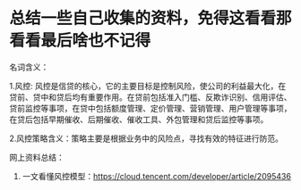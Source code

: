 # 总结一些自己收集的资料，免得这看看那看看最后啥也不记得

名词含义：

1.风控:
风控是信贷的核心，它的主要目标是控制风险，使公司的利益最大化，在贷前、贷中和贷后均有重要作用。在贷前包括准入门槛、反欺诈识别、信用评估、贷前监控等事项，在贷中包括额度管理、定价管理、营销管理、用户管理等事项，在贷后包括早期催收、后期催收、催收工具、外包管理和贷后监控等事项。

2.风控策略含义：策略主要是根据业务中的风险点，寻找有效的特征进行防范。


网上资料总结：
1. 一文看懂风控模型：https://cloud.tencent.com/developer/article/2095436
